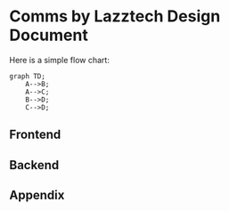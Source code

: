 # Comms by Lazztech Design Document

Here is a simple flow chart:

```mermaid
graph TD;
    A-->B;
    A-->C;
    B-->D;
    C-->D;
```

## Frontend

## Backend

## Appendix